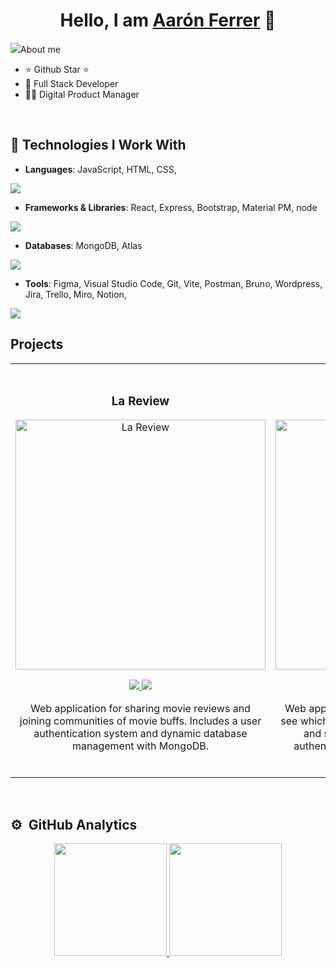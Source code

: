 <div align="center">
<h1 align="center">Hello, I am <a href="https://www.linkedin.com/in/aar%C3%B3n-jos%C3%A9-ferrer-barbas-474858150/">Aarón Ferrer</a> 👋</h1>
</div>
<img src="https://res.cloudinary.com/de0ld2xax/image/upload/v1736337248/Captura_de_pantalla_2025-01-08_125321_o3crv1.png"

 
## About me

- ⭐ Github Star ⭐ 
- 📲 Full Stack Developer
- 🧑‍🏫 Digital Product Manager
<br>


## 🚀 **Technologies I Work With**  

- **Languages**: JavaScript, HTML, CSS, 
 <p >
  <a href="https://skillicons.dev">
    <img src="https://skillicons.dev/icons?i=babel,html,js,md,css " />
  </a>
</p>

- **Frameworks & Libraries**: React, Express, Bootstrap, Material PM, node
 <p>
  <a href="https://skillicons.dev">
    <img src="https://skillicons.dev/icons?i=bootstrap,express,materialui,nodejs,react " />
  </a>
</p>

- **Databases**: MongoDB, Atlas
 <p>
  <a href="https://skillicons.dev">
    <img src="https://skillicons.dev/icons?i=mongodb" />
  </a>
</p>

- **Tools**: Figma, Visual Studio Code, Git, Vite, Postman, Bruno, Wordpress, Jira, Trello, Miro, Notion, 
 <p>
  <a href="https://skillicons.dev">
    <img src="https://skillicons.dev/icons?i=wordpress,webflow,vscode,vite,postman,notion,ai,figma,codepen,arduino " />
  </a>
</p>


## Projects

<table>
<tr>
<td width="50%">
<h3 align="center">La Review </h3>
<div align="center">
<a href="https://lareview2.netlify.app/" target="_blank"><img src="https://res.cloudinary.com/de0ld2xax/image/upload/v1736336371/Captura_de_pantalla_2025-01-08_123909_amifjy.png" width="400" alt="La Review"></a>
<p>
<a href="https://github.com/AaronFerrer-VLC/server-final-project" target="_blank">
<img src="https://img.shields.io/badge/CÓDIGO-ff9?style=for-the-badge&logo=github&logoColor=black">
</a>
<a href="https://github.com/AaronFerrer-VLC/client-final-project" target="_blank">
<img src="https://img.shields.io/badge/-CÓDIGO-green?style=for-the-badge&logo=github&logocolor=black">
</a>
</p>
<p>Web application for sharing movie reviews and joining communities of movie buffs. Includes a user authentication system and dynamic database management with MongoDB.</p>
</div>                                                                                     
</td>

<td width="50%">
               <br>
<h3 align="center">La Premier </h3>
<div align="center">                                       
<a href="https://lapremiere.netlify.app/" target="_blank"><img src="https://res.cloudinary.com/de0ld2xax/image/upload/v1736336294/Captura_de_pantalla_2025-01-08_123736_vmuylr.png" width="400" alt="La Premier"></a>
<br>
<p>
<a href="https://github.com/AaronFerrer-VLC/server-module2" target="_blank">
<img src="https://img.shields.io/badge/C%C3%93DIGO-80ffaa?style=for-the-badge&logo=github&logoColor=black">
</a>
<a href="https://github.com/AaronFerrer-VLC/client-module2" target="_blank">
<img src="https://img.shields.io/badge/-CÓDIGO-green?style=for-the-badge&logo=github&logoColor=black">
</a>
</p>
</p>Web application to find out about movie theaters, see which movies are being broadcast or released, and share movie reviews. Includes a user authentication system and dynamic database management with MongoDB.</p>
</div>                                                             
</table>                                                                                 
</div>
<br>


## ⚙️ &nbsp;GitHub Analytics

<p align="center">
<a href="https://github.com/AaronFerrer-VLC">
  <img height="180em" src="https://github-readme-stats-eight-theta.vercel.app/api?username=AaronFerrer-VLC&show_icons=true&theme=algolia&include_all_commits=true&count_private=true"/>
  <img height="180em" src="https://github-readme-stats-eight-theta.vercel.app/api/top-langs/?username=AaronFerrer-VLC&layout=compact&langs_count=8&theme=algolia"/>
</a>
</p>
